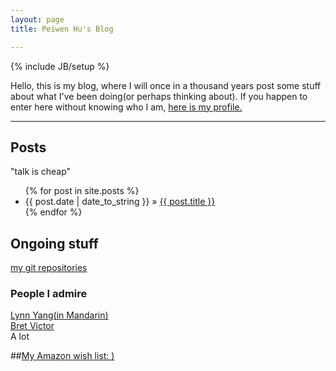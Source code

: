 ```yaml
---
layout: page
title: Peiwen Hu's Blog

---
```

{% include JB/setup %}

Hello, this is my blog, where I will once in a thousand years post some stuff about what I've been doing(or perhaps thinking about).
If you happen to enter here without knowing who I am, [here is my profile.](/pages/about.html)
<hr class="featurette-divider">

<div class="featurette">
<h2 class="featurette-heading">Posts</h2>
<p class="lead">"talk is cheap"</p>
</div>

<ul class="posts">
  {% for post in site.posts %}
    <li><span>{{ post.date | date_to_string }}</span> &raquo; <a href="{{ BASE_PATH }}{{ post.url }}">{{ post.title }}</a></li>
  {% endfor %}
</ul>

<div class="featurette">
<h2 class="featurette-heading">Ongoing stuff</h2>
<a href="http://www.github.com/peiwenhu">my git repositories</a>
</div>

### People I admire

[Lynn Yang(in Mandarin)](http://www.lynnyang.co/)  
[Bret Victor](http://worrydream.com/)  
A lot

##[My Amazon wish list: )]( http://amzn.com/w/274A3YF743468)
